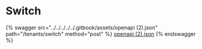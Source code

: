 # Switch

{% swagger src="../../../../../.gitbook/assets/openapi (2).json" path="/tenants/switch" method="post" %}
[openapi (2).json](<../../../../../.gitbook/assets/openapi (2).json>)
{% endswagger %}
